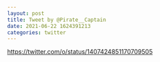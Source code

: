 ```yaml
--- 
layout: post 
title: Tweet by @Pirate__Captain 
date: 2021-06-22 1624391213 
categories: twitter 
--- 
```

https://twitter.com/o/status/1407424851170709505